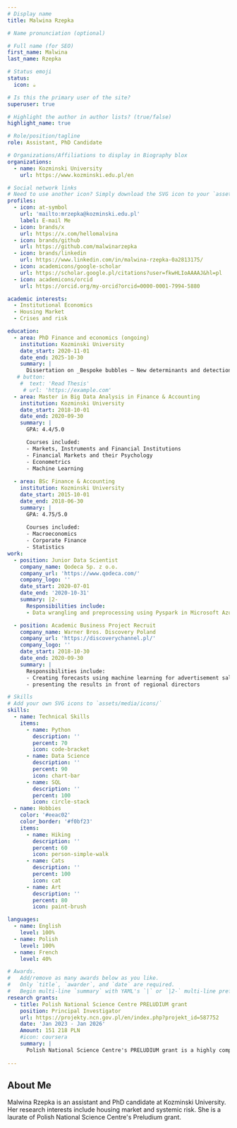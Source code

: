 ```yaml
---
# Display name
title: Malwina Rzepka

# Name pronunciation (optional)

# Full name (for SEO)
first_name: Malwina
last_name: Rzepka

# Status emoji
status:
  icon: ☕️

# Is this the primary user of the site?
superuser: true

# Highlight the author in author lists? (true/false)
highlight_name: true

# Role/position/tagline
role: Assistant, PhD Candidate

# Organizations/Affiliations to display in Biography blox
organizations:
  - name: Kozminski University
    url: https://www.kozminski.edu.pl/en

# Social network links
# Need to use another icon? Simply download the SVG icon to your `assets/media/icons/` folder.
profiles:
  - icon: at-symbol
    url: 'mailto:mrzepka@kozminski.edu.pl'
    label: E-mail Me
  - icon: brands/x
    url: https://x.com/hellomalvina
  - icon: brands/github
    url: https://github.com/malwinarzepka
  - icon: brands/linkedin
    url: https://www.linkedin.com/in/malwina-rzepka-0a2813175/
  - icon: academicons/google-scholar
    url: https://scholar.google.pl/citations?user=fkwHLIoAAAAJ&hl=pl
  - icon: academicons/orcid
    url: https://orcid.org/my-orcid?orcid=0000-0001-7994-5880

academic interests:
  - Institutional Economics
  - Housing Market
  - Crises and risk

education:
  - area: PhD Finance and economics (ongoing)
    institution: Kozminski University
    date_start: 2020-11-01
    date_end: 2025-10-30
    summary: |
      Dissertation on _Bespoke bubbles — New determinants and detection methods of housing bubbles in different countries_. Supervised by [Prof Aneta Hryckiewicz](https://ahryckiewicz.pl/).
   # button:
    #  text: 'Read Thesis'
     # url: 'https://example.com'
  - area: Master in Big Data Analysis in Finance & Accounting
    institution: Kozminski University
    date_start: 2018-10-01
    date_end: 2020-09-30
    summary: |
      GPA: 4.4/5.0

      Courses included:
      - Markets, Instruments and Financial Institutions
      - Financial Markets and their Psychology
      - Econometrics
      - Machine Learning
      
  - area: BSc Finance & Accounting
    institution: Kozminski University
    date_start: 2015-10-01
    date_end: 2018-06-30
    summary: |
      GPA: 4.75/5.0
      
      Courses included:
      - Macroeconomics
      - Corporate Finance
      - Statistics 
work:
  - position: Junior Data Scientist
    company_name: Qodeca Sp. z o.o.
    company_url: 'https://www.qodeca.com/'
    company_logo: ''
    date_start: 2020-07-01
    date_end: '2020-10-31'
    summary: |2-
      Responsibilities include:
      - Data wrangling and preprocessing using Pyspark in Microsoft Azure Cloud environment

  - position: Academic Business Project Recruit
    company_name: Warner Bros. Discovery Poland
    company_url: 'https://discoverychannel.pl/'
    company_logo: ''
    date_start: 2018-10-30
    date_end: 2020-09-30
    summary: |
      Responsibilities include:
      - Creating forecasts using machine learning for advertisement sales
      - presenting the results in front of regional directors

# Skills
# Add your own SVG icons to `assets/media/icons/`
skills:
  - name: Technical Skills
    items:
      - name: Python
        description: ''
        percent: 70
        icon: code-bracket
      - name: Data Science
        description: ''
        percent: 90
        icon: chart-bar
      - name: SQL
        description: ''
        percent: 100
        icon: circle-stack
  - name: Hobbies
    color: '#eeac02'
    color_border: '#f0bf23'
    items:
      - name: Hiking
        description: ''
        percent: 60
        icon: person-simple-walk
      - name: Cats
        description: ''
        percent: 100
        icon: cat
      - name: Art
        description: ''
        percent: 80
        icon: paint-brush

languages:
  - name: English
    level: 100%
  - name: Polish
    level: 100%
  - name: French
    level: 40%

# Awards.
#   Add/remove as many awards below as you like.
#   Only `title`, `awarder`, and `date` are required.
#   Begin multi-line `summary` with YAML's `|` or `|2-` multi-line prefix and indent 2 spaces below.
research grants:
  - title: Polish National Science Centre PRELUDIUM grant
    position: Principal Investigator
    url: https://projekty.ncn.gov.pl/en/index.php?projekt_id=587752
    date: 'Jan 2023 - Jan 2026'
    Amount: 151 218 PLN
    #icon: coursera
    summary: |
      Polish National Science Centre's PRELUDIUM grant is a highly competetive research grant intended for pre-doctoral researchers about to embark on their scientific career. I received the grant for my project "Bespoke bubbles — New determinants and detection methods of housing bubbles in different countries."
  
---
```

## About Me

Malwina Rzepka is an assistant and PhD candidate at Kozminski University. Her research interests include housing market and systemic risk. She is a laurate of Polish National Science Centre's Preludium grant.

